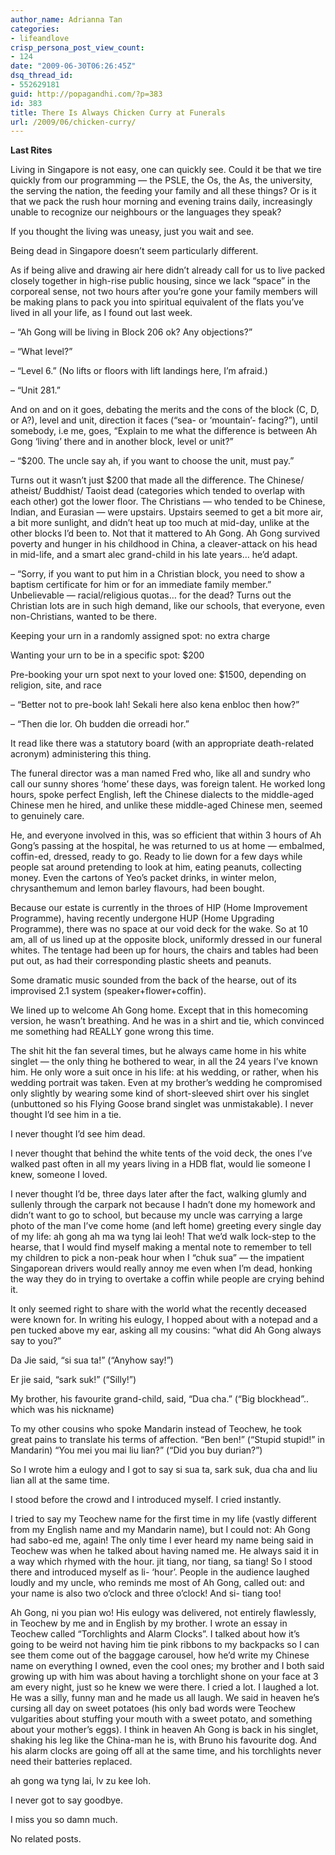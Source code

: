 ```yaml
---
author_name: Adrianna Tan
categories:
- lifeandlove
crisp_persona_post_view_count:
- 124
date: "2009-06-30T06:26:45Z"
dsq_thread_id:
- 552629181
guid: http://popagandhi.com/?p=383
id: 383
title: There Is Always Chicken Curry at Funerals
url: /2009/06/chicken-curry/
---
```


**Last Rites**

Living in Singapore is not easy, one can quickly see. Could it be that we tire quickly from our programming — the PSLE, the Os, the As, the university, the serving the nation, the feeding your family and all these things? Or is it that we pack the rush hour morning and evening trains daily, increasingly unable to recognize our neighbours or the languages they speak?

If you thought the living was uneasy, just you wait and see.

Being dead in Singapore doesn’t seem particularly different.

As if being alive and drawing air here didn’t already call for us to live packed closely together in high-rise public housing, since we lack “space” in the corporeal sense, not two hours after you’re gone your family members will be making plans to pack you into spiritual equivalent of the flats you’ve lived in all your life, as I found out last week.

– “Ah Gong will be living in Block 206 ok? Any objections?”

– “What level?”

– “Level 6.” (No lifts or floors with lift landings here, I’m afraid.)

– “Unit 281.”

And on and on it goes, debating the merits and the cons of the block (C, D, or A?), level and unit, direction it faces (“sea- or ‘mountain’- facing?”), until somebody, i.e me, goes, “Explain to me what the difference is between Ah Gong ‘living’ there and in another block, level or unit?”

– “$200. The uncle say ah, if you want to choose the unit, must pay.”

Turns out it wasn’t just $200 that made all the difference. The Chinese/ atheist/ Buddhist/ Taoist dead (categories which tended to overlap with each other) got the lower floor. The Christians — who tended to be Chinese, Indian, and Eurasian — were upstairs. Upstairs seemed to get a bit more air, a bit more sunlight, and didn’t heat up too much at mid-day, unlike at the other blocks I’d been to. Not that it mattered to Ah Gong. Ah Gong survived poverty and hunger in his childhood in China, a cleaver-attack on his head in mid-life, and a smart alec grand-child in his late years… he’d adapt.

– “Sorry, if you want to put him in a Christian block, you need to show a baptism certificate for him or for an immediate family member.” Unbelievable — racial/religious quotas… for the dead? Turns out the Christian lots are in such high demand, like our schools, that everyone, even non-Christians, wanted to be there.

Keeping your urn in a randomly assigned spot: no extra charge

Wanting your urn to be in a specific spot: $200

Pre-booking your urn spot next to your loved one: $1500, depending on religion, site, and race

– “Better not to pre-book lah! Sekali here also kena enbloc then how?”

– “Then die lor. Oh budden die orreadi hor.”

It read like there was a statutory board (with an appropriate death-related acronym) administering this thing.

The funeral director was a man named Fred who, like all and sundry who call our sunny shores ‘home’ these days, was foreign talent. He worked long hours, spoke perfect English, left the Chinese dialects to the middle-aged Chinese men he hired, and unlike these middle-aged Chinese men, seemed to genuinely care.

He, and everyone involved in this, was so efficient that within 3 hours of Ah Gong’s passing at the hospital, he was returned to us at home — embalmed, coffin-ed, dressed, ready to go. Ready to lie down for a few days while people sat around pretending to look at him, eating peanuts, collecting money. Even the cartons of Yeo’s packet drinks, in winter melon, chrysanthemum and lemon barley flavours, had been bought.

Because our estate is currently in the throes of HIP (Home Improvement Programme), having recently undergone HUP (Home Upgrading Programme), there was no space at our void deck for the wake. So at 10 am, all of us lined up at the opposite block, uniformly dressed in our funeral whites. The tentage had been up for hours, the chairs and tables had been put out, as had their corresponding plastic sheets and peanuts.

Some dramatic music sounded from the back of the hearse, out of its improvised 2.1 system (speaker+flower+coffin).

We lined up to welcome Ah Gong home. Except that in this homecoming version, he wasn’t breathing. And he was in a shirt and tie, which convinced me something had REALLY gone wrong this time.

The shit hit the fan several times, but he always came home in his white singlet — the only thing he bothered to wear, in all the 24 years I’ve known him. He only wore a suit once in his life: at his wedding, or rather, when his wedding portrait was taken. Even at my brother’s wedding he compromised only slightly by wearing some kind of short-sleeved shirt over his singlet (unbuttoned so his Flying Goose brand singlet was unmistakable). I never thought I’d see him in a tie.

I never thought I’d see him dead.

I never thought that behind the white tents of the void deck, the ones I’ve walked past often in all my years living in a HDB flat, would lie someone I knew, someone I loved.

I never thought I’d be, three days later after the fact, walking glumly and sullenly through the carpark not because I hadn’t done my homework and didn’t want to go to school, but because my uncle was carrying a large photo of the man I’ve come home (and left home) greeting every single day of my life: ah gong ah ma wa tyng lai leoh! That we’d walk lock-step to the hearse, that I would find myself making a mental note to remember to tell my children to pick a non-peak hour when I “chuk sua” — the impatient Singaporean drivers would really annoy me even when I’m dead, honking the way they do in trying to overtake a coffin while people are crying behind it.

It only seemed right to share with the world what the recently deceased were known for. In writing his eulogy, I hopped about with a notepad and a pen tucked above my ear, asking all my cousins: “what did Ah Gong always say to you?”

Da Jie said, “si sua ta!” (“Anyhow say!”)

Er jie said, “sark suk!” (“Silly!”)

My brother, his favourite grand-child, said, “Dua cha.” (“Big blockhead”.. which was his nickname)

To my other cousins who spoke Mandarin instead of Teochew, he took great pains to translate his terms of affection. “Ben ben!” (“Stupid stupid!” in Mandarin) “You mei you mai liu lian?” (“Did you buy durian?”)

So I wrote him a eulogy and I got to say si sua ta, sark suk, dua cha and liu lian all at the same time.

I stood before the crowd and I introduced myself. I cried instantly.

I tried to say my Teochew name for the first time in my life (vastly different from my English name and my Mandarin name), but I could not: Ah Gong had sabo-ed me, again! The only time I ever heard my name being said in Teochew was when he talked about having named me. He always said it in a way which rhymed with the hour. jit tiang, nor tiang, sa tiang! So I stood there and introduced myself as li- ‘hour’. People in the audience laughed loudly and my uncle, who reminds me most of Ah Gong, called out: and your name is also two o’clock and three o’clock! And si- tiang too!

Ah Gong, ni you pian wo! His eulogy was delivered, not entirely flawlessly, in Teochew by me and in English by my brother. I wrote an essay in Teochew called “Torchlights and Alarm Clocks”. I talked about how it’s going to be weird not having him tie pink ribbons to my backpacks so I can see them come out of the baggage carousel, how he’d write my Chinese name on everything I owned, even the cool ones; my brother and I both said growing up with him was about having a torchlight shone on your face at 3 am every night, just so he knew we were there. I cried a lot. I laughed a lot. He was a silly, funny man and he made us all laugh. We said in heaven he’s cursing all day on sweet potatoes (his only bad words were Teochew vulgarities about stuffing your mouth with a sweet potato, and something about your mother’s eggs). I think in heaven Ah Gong is back in his singlet, shaking his leg like the China-man he is, with Bruno his favourite dog. And his alarm clocks are going off all at the same time, and his torchlights never need their batteries replaced.

ah gong wa tyng lai, lv zu kee loh.

I never got to say goodbye.

I miss you so damn much.

No related posts.
